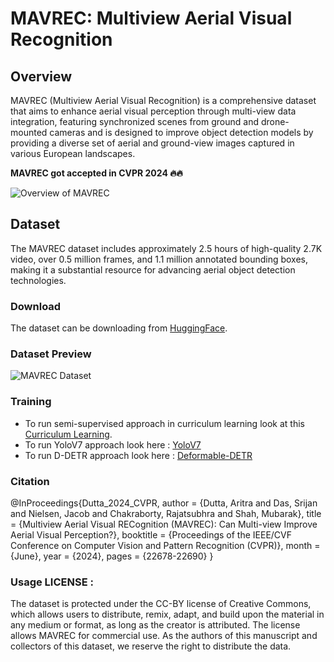 # MAVREC: Multiview Aerial Visual Recognition

## Overview
MAVREC (Multiview Aerial Visual Recognition) is a comprehensive dataset that aims to enhance aerial visual perception through multi-view data integration, featuring synchronized scenes from ground and drone-mounted cameras and is designed to improve object detection models by providing a diverse set of aerial and ground-view images captured in various European landscapes.

**MAVREC got accepted in CVPR 2024 🔥🔥**


<!-- Image before Dataset section -->
![Overview of MAVREC](assets/cvpr_poster_Aritra_edits_final-min.png)

## Dataset
The MAVREC dataset includes approximately 2.5 hours of high-quality 2.7K video, over 0.5 million frames, and 1.1 million annotated bounding boxes, making it a substantial resource for advancing aerial object detection technologies.

### Download
The dataset can be downloading from [HuggingFace](https://huggingface.co/datasets/rjccv/MAVREC).

### Dataset Preview
![MAVREC Dataset](assets/MAVRECDatasetPresentationExample-2-ezgif.com-optimize.gif)

### Training

+ To run semi-supervised approach in curriculum learning look at this [Curriculum Learning]().
+ To run YoloV7 approach look here : [YoloV7](yolov7/MAVREC_README.md)
+ To run D-DETR approach look here : [Deformable-DETR](Deformable-DETR-Finetune/MAVREC_README.md)

### Citation

@InProceedings{Dutta_2024_CVPR,
    author = {Dutta, Aritra and Das, Srijan and Nielsen, Jacob and Chakraborty, Rajatsubhra and Shah, Mubarak},
    title = {Multiview Aerial Visual RECognition (MAVREC): Can Multi-view Improve Aerial Visual Perception?},
    booktitle = {Proceedings of the IEEE/CVF Conference on Computer Vision and Pattern Recognition (CVPR)},
    month = {June},
    year = {2024},
    pages = {22678-22690}
}

### Usage LICENSE :

The dataset is protected under the CC-BY license of Creative Commons, which allows users to distribute, remix, adapt, and build upon the material in any medium or format, as long as the creator is attributed. The license allows MAVREC for commercial use. As the authors of this manuscript and collectors of this dataset, we reserve the right to distribute the data.





